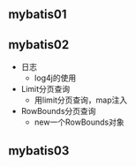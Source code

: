 ## mybatis01
## mybatis02
- 日志
  - log4j的使用
- Limit分页查询
  - 用limit分页查询，map注入
- RowBounds分页查询
  - new一个RowBounds对象
## mybatis03
  